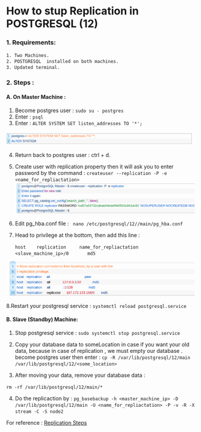 # How to stup Replication in POSTGRESQL (12)

### 1. Requirements: 
    1. Two Machines.
    2. POSTGRESQL  installed on both machines.
    3. Updated terminal.

### 2. Steps : 

#### A. On Master Machine :
1. Become postgres user :
`sudo su - postgres`
2. Enter :
`psql`
3. Enter : 
`ALTER SYSTEM SET listen_addresses TO '*';`

![nmknk](/assets/m_alter_listen.png)

4. Return back to postgres user : ctrl + d.
5. Create user  with replication property then it will ask you to enter password by the command : 
`createuser --replication -P -e <name_for_repliactation>`
![nmknk](assets/m_rep_create_user.png)

6. Edit pg_hba.conf file :
` nano /etc/postgresql/12//main/pg_hba.conf`
7. Head to privilege at the bottom, then add this line :

    `host    replication     name_for_repliactation      <slave_machine_ip>/0       md5`

![nmknk](assets/privilege_master.png)


8.Restart your postgresql service : 
`systemctl reload postgresql.service`



#### B. Slave (Standby) Machine:
1. Stop postgresql service : 
`sudo systemctl stop postgresql.service`
2. Copy your database data to someLocation in case if you want your old data, because in case of replication , we must empty our database .
become postgres user then enter :
`cp -R /var/lib/postgresql/12/main /var/lib/postgresql/12/<some_location>`

3. After moving your data, remove your database data :

`rm -rf /var/lib/postgresql/12/main/*`

4. Do the replicaction by : 
`pg_basebackup -h <master_machine_ip> -D /var/lib/postgresql/12/main -U <name_for_repliactation> -P -v -R -X stream -C -S node2`



For reference : [Replication Steps](https://minervadb.xyz/step-by-step-postgresql-12-streaming-replication-on-ubuntu/)

    